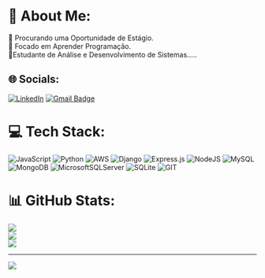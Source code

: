 # 👋 About Me:

🤝 Procurando uma Oportunidade de Estágio.<br>🔭 Focado em Aprender Programação.<br> 💬Estudante de Análise e Desenvolvimento de Sistemas.....


## 🌐 Socials:
[![LinkedIn](https://img.shields.io/badge/LinkedIn-%230077B5.svg?logo=linkedin&logoColor=white)](https://www.linkedin.com/in/jhonatasdeoliveira/)
[![Gmail Badge](https://img.shields.io/badge/-Gmail-006bed?style=flat-square&logo=Gmail&logoColor=white&link=mailto:jhonatasoliveira307@gmail.com)](mailto:jhonatasoliveira307@gmail.com)

# 💻 Tech Stack:
![JavaScript](https://img.shields.io/badge/javascript-%23323330.svg?style=for-the-badge&logo=javascript&logoColor=%23F7DF1E) ![Python](https://img.shields.io/badge/python-3670A0?style=for-the-badge&logo=python&logoColor=ffdd54) ![AWS](https://img.shields.io/badge/AWS-%23FF9900.svg?style=for-the-badge&logo=amazon-aws&logoColor=white) ![Django](https://img.shields.io/badge/django-%23092E20.svg?style=for-the-badge&logo=django&logoColor=white) ![Express.js](https://img.shields.io/badge/express.js-%23404d59.svg?style=for-the-badge&logo=express&logoColor=%2361DAFB)  ![NodeJS](https://img.shields.io/badge/node.js-6DA55F?style=for-the-badge&logo=node.js&logoColor=white) ![MySQL](https://img.shields.io/badge/mysql-%2300000f.svg?style=for-the-badge&logo=mysql&logoColor=white) ![MongoDB](https://img.shields.io/badge/MongoDB-%234ea94b.svg?style=for-the-badge&logo=mongodb&logoColor=white) ![MicrosoftSQLServer](https://img.shields.io/badge/Microsoft%20SQL%20Server-CC2927?style=for-the-badge&logo=microsoft%20sql%20server&logoColor=white) ![SQLite](https://img.shields.io/badge/sqlite-%2307405e.svg?style=for-the-badge&logo=sqlite&logoColor=white) ![GIT](https://img.shields.io/badge/Git-fc6d26?style=for-the-badge&logo=git&logoColor=white)

# 📊 GitHub Stats:
![](https://github-readme-stats.vercel.app/api?username=devjhonatas&theme=jolly&hide_border=false&include_all_commits=false&count_private=false)<br/>
![](https://github-readme-streak-stats.herokuapp.com/?user=devjhonatas&theme=jolly&hide_border=false)<br/>
![](https://github-readme-stats.vercel.app/api/top-langs/?username=devjhonatas&theme=jolly&hide_border=false&include_all_commits=false&count_private=false&layout=compact)

---
[![](https://visitcount.itsvg.in/api?id=devjhonatas&icon=1&color=1)](https://visitcount.itsvg.in)

<!-- Proudly created with GPRM ( https://gprm.itsvg.in ) -->
